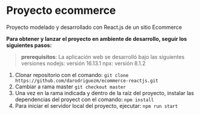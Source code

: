 # Proyecto ecommerce

Proyecto modelado y desarrollado con React.js de un sitio Ecommerce

**Para obtener y lanzar el proyecto en ambiente de desarrollo, seguir los siguientes pasos:**

> **prerequisitos**:
La aplicación web se desarrolló bajo las siguientes versiones
    nodejs: versión 16.13.1
    npx: versión 8.1.2

1. Clonar repositorio con el comando:
    `git clone https://github.com/darodriguezm/ecommerce-reactjs.git`
2. Cambiar a rama master
`git checkout master`
3. Una vez en la rama indicada y dentro de la raíz del proyecto, instalar las dependencias del proyect con el comando:
`npm install`
4. Para iniciar el servidor local del proyecto, ejecutar:
`npm run start`
